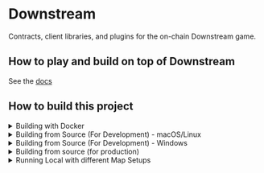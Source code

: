 # Downstream

Contracts, client libraries, and plugins for the on-chain Downstream game.

## How to play and build on top of Downstream

See the [docs](./docs/README.md)

## How to build this project

<details>

<summary>Building with Docker</summary>

If you only need a local copy of the game built (without development helpers
like hot reloading etc), then the easist way is to provision using
Docker Compose.

You need to build the unity map project first:

```
make map
```

Then to build and start the client and supporting services run:

```
docker compose up --build
```

Client will be available at locahost:3000

</details>

<details>

<summary>Building from Source (For Development) - macOS/Linux</summary>


If you are working on the client, then you will need to build everything
yourself.

You will need the following tools installed:

- Javascript toolchain (node lts/gallium)
- Go toolchain (go v1.19)
- Solidity toolchain (foundry)
- Ethereum binaries (abigen)
- Git (The in-house frontend is Fork)
- Git-LFS
- Unity Editor (2021.3.13f1)
  - Unity WebGL submodule

Make sure LFS is initialised and then clone this repository:

```
git lfs version
git clone --recurse-submodules https://github.com/playmint/ds.git
```


build and start the client and supporting services in development mode run:

```
make dev
```

Client will be available at localhost:3000

</details>

<details>

<summary>Building from Source (For Development) - Windows</summary>

This guide provides a detailed, step-by-step process for Windows users who are setting up a development environment for the client.

## What You Need

These are the tools you will be installing:
- **OS Tools:**
  - Git
  - Unity Editor 2021.3.13f1
  - Unity WebGL submodule
- **Terminal Tools (Using WSL):**
  - make
  - gcc
  - node
  - go (version go1.19.13 - similar versions may be fine)
  - forge (version 0.2.0)
  - solc (version 0.8.15 to 0.8.21)

Please refer to the instructions below for setup guidance.

## Installation Instructions

### 1. Install Unity (for Windows)
- Install [Unity Hub](https://unity.com/download)
- Install Unity Editor version 2021.3.13f1 via [Unity LTS archive](https://unity.com/releases/editor/qa/lts-releases?version=2021.3)
	- Use `"C:\Program Files\Unity\Hub\Editor\2021.3.13f1"` as your install path **(be sure to change the default path and folder name)**
	- Install WebGL submodule


### 2. Clone the Repository
- **Install Git:** Visit [Git SCM](https://git-scm.com/download/win) for download and installation.
- **Clone the Repository:** Use the following command, **(do not clone within WSL)**:
  ```
  git clone --recurse-submodules https://github.com/playmint/ds
  ```

### 3. Setting Up WSL (Windows Subsystem for Linux)
- **Install WSL:** Follow the guide at [Microsoft WSL Install](https://learn.microsoft.com/en-us/windows/wsl/install). Note that enabling virtualization might vary based on your CPU model.
- **Initial Setup in PowerShell:**
  - Run `wsl --install`.
  - Restart your PC.
  - Upon reboot, follow the on-screen instructions to complete Ubuntu setup.
  - Create a username and password as per [Microsoft's best practices](https://learn.microsoft.com/en-us/windows/wsl/setup/environment).
- **Switch to WSL1:** The default WSL2 can be changed to WSL1, which works better for our purposes.
  - In PowerShell, run `wsl --list --verbose` to find your Ubuntu distribution name.
  - Switch to WSL1 with `wsl --set-version [distribution name] 1`. Example: `wsl --set-version Ubuntu 1`.

### 4. Installing Tools via WSL
- **Access WSL:** Use `wsl` command in PowerShell or open the Ubuntu application.
- **Install gcc & make:** (From now on we should be in WSL)
  ```
  sudo apt update
  sudo apt install build-essential
  ```
- **Install Node:**
  - Recommended to use nvm ([nvm install script](https://github.com/nvm-sh/nvm#install--update-script)).
  - Run the following commands:
    ```
    curl -o- https://raw.githubusercontent.com/nvm-sh/nvm/v0.39.5/install.sh | bash
    ```
    Navigate to the `ds` directory and run `nvm install`.

    e.g. $ `cd /mnt/d/playmint/ds` (Where you cloned the ds repository) *- Take note of /mnt/ as the path will look different to the normal Windows path*

- **Install Go:**
  - Download **go1.19.13.linux-amd64.tar.gz** from [Go Downloads](https://go.dev/dl/).
  - Follow installation instructions at [Go Install Guide](https://go.dev/doc/install) under the Linux section.
- **Install solc:**
  ```
  sudo add-apt-repository ppa:ethereum/ethereum
  sudo apt-get update
  sudo apt-get install solc
  sudo apt-get install abigen
  ```
- **Install Foundry (forge and anvil):**
  - Follow instructions at [Foundry Installation](https://book.getfoundry.sh/getting-started/installation):
    ```
    curl -L https://foundry.paradigm.xyz | bash
    foundryup
    ```

### 5. Node Configuration
- Set environment variable:
  ```
  NODE_OPTIONS=--max-old-space-size=4096
  ```
- Restart your machine.
- Update Node packages:
  ```
  npm update -g
  ```
- Update Node packages:
  ```
  npm cache clean -f
  ```

### 6. Build & Run
- In the ds directory, run
  ```
  make dev
  ```
- In your browser, open `http://localhost:3000/`

</details>

<details>

<summary>Building from source (for production)</summary>

Github Actions will build production ready Docker images on merge to `main`
available: ghcr.io/playmint/ds

To build the image yourself run:

```
docker build -t ghcr.io/playmint/ds:latest .
```

</details>

<details>

<summary>Running Local with different Map Setups</summary>
<br>
By Default, running `Make Dev` will spawn a one hex sized map. In order to deploy locally with a different map, there are a few options

### 1. Using Playmint's Maps
Inside of the `ds/contracts/src/maps/` folder, you will find a few premade maps  by Playmint. In order to force one of these maps to be deployed with a `make dev`, you will need to add the MAP=$ arg to your command. Here are the currently supported MAP args in context:

`MAP=tiny make dev
MAP=quest-map make dev
MAP=default make dev`

### 2. Apply a map after deploying
After doing a standard make dev, you can run the DS apply command and point it at one of the map folders. For example: `ds apply -R -f ./contracts/src/maps/quest-map/`

### 3. Build your own map and deploy it
First up, you will need to run a `make dev` and then visit `http://localhost:3000/tile-fabricator`

Once in the Tile Fabricator, you can design and export a map file. 

If you then rename the .yml file to a .yaml and move it into a new folder within `ds/contracts/src/maps/`, you will be able to run the ds apply command, like so:
`ds apply -R -f ./contracts/src/maps/quest-map/$YOUR-FOLDER-NAME`

</details>
